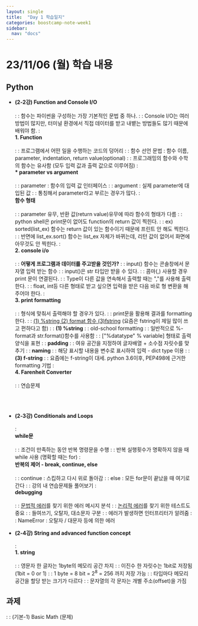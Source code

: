 ```yaml
---
layout: single
title:  "Day 1 학습일지"
categories: boostcamp-note-week1
sidebar:
  nav: "docs"
---
```


# 23/11/06 (월) 학습 내용

<h2>Python</h2>

- <b>(2-2강) Function and Console I/O</b><br><br>
: : 함수는 파이썬을 구성하는 가장 기본적인 문법 중 하나.
: : Console I/O는 여러 방법이 많지만, 터미널 환경에서 직접 데이터를 받고 내뱉는 방법들도 많기 때문에 배워야 함.
: <br><b>1. Function</b><br><br>
: : 프로그램에서 어떤 일을 수행하는 코드의 덩어리
: : 함수 선언 문법 : 함수 이름, parameter, indentation, return value(optional)
: : 프로그래밍의 함수와 수학의 함수는 유사함 (모두 입력 값과 출력 값으로 이루어짐)
: <br><b>* parameter vs argument</b><br><br>
: : parameter : 함수의 입력 값 인터페이스
: : argument : 실제 parameter에 대입된 값
: : 통칭해서 parameter라고 부르는 경우가 많다.
: <br><b>함수 형태</b><br><br>
: : parameter 유무, 반환 값(return value)유무에 따라 함수의 형태가 다름
: : python shell은 print문이 없어도 function의 return 값이 찍힌다.
: : ex) sorted(list_ex) 함수는 return 값이 있는 함수이기 때문에 프린트 안 해도 찍힌다.
: : 반면에 list_ex.sort() 함수는 list_ex 자체가 바뀌는데, 리턴 값이 없어서 화면에 아무것도 안 찍힌다.
: <br><b>2. console i/o</b><br><br>
: : **어떻게 프로그램과 데이터를 주고받을 것인가?**
: : input() 함수는 콘솔창에서 문자열 입력 받는 함수
: : input()은 str 타입만 받을 수 있다.
: : 콤마(,) 사용할 경우 print 문이 연결된다.
: : Type이 다른 값을 연속해서 출력할 때는 ","를 사용해 출력한다.
: : float, int등 다른 형태로 받고 싶으면 입력을 받은 다음 바로 형 변환을 해주어야 한다.
: <br><b>3. print formatting</b><br><br>
: : 형식에 맞춰서 출력해야 할 경우가 있다.
: : print문을 활용해 결과를 formatting한다.
: : <u>(1) %string (2) format 함수 (3)fstring</u> (요즘은 fstring이 제일 많이 쓰고 편하다고 함)
: : **(1) %string**
: :  old-school formatting
: : 일반적으로 %-format과 str.format()함수를 사용함
: : ["%datatype" % variable] 형태로 출력 양식을 표현
: : **padding**
: : 여유 공간을 지정하여 글자배열 + 소수점 자릿수를 맞추기
: : **naming**
: : 해당 표시할 내용을 변수로 표시하여 입력 - dict type 이용
: : **(3) f-string**
: : 요즘에는 f-string이 대세. python 3.6이후, PEP498에 근거한 formatting 기법
: <br><b>4. Farenheit Converter</b><br><br>
: : 연습문제


<br><br>

- <b>(2-3강) Conditionals and Loops</b><br><br>
: <br><b>while문</b><br><br>
: : 조건이 만족하는 동안 반복 명령문을 수행
: : 반복 실행횟수가 명확하지 않을 때 while 사용 (명확할 때는 for)
: <br><b>반복의 제어 - break, continue, else</b><br><br>
: : continue : 스킵하고 다시 위로 돌아감
: : else : 모든 for문이 끝났을 때 여기로 간다
: : 강의 내 연습문제들 풀어보기
: <br><b>debugging</b><br><br>
: : <u>문법적 에러</u>를 찾기 위한 에러 메시지 분석
: : <u>논리적 에러</u>를 찾기 위한 테스트도 중요
: : 들여쓰기, 오탈자, 대소문자 구분
: : 에러가 발생하면 인터프리터가 알려줌
: : NameError : 오탈자 / 대문자 등에 의한 에러

- <b>(2-4강) String and advanced function concept</b><br><br>
: <br><b>1. string</b><br><br>
: : 영문자 한 글자는 1byte의 메모리 공간 차지
: : 이진수 한 자릿수는 1bit로 저장됨 (1bit = 0 or 1)
: : 1 byte = 8 bit = 2<sup>8</sup> = 256 까지 저장 가능
: : 타입마다 메모리 공간을 할당 받는 크기가 다르다
: : 문자열의 각 문자는 개별 주소(offset)을 가짐



<h2>과제</h2>
: : (기본-1) Basic Math (문제)